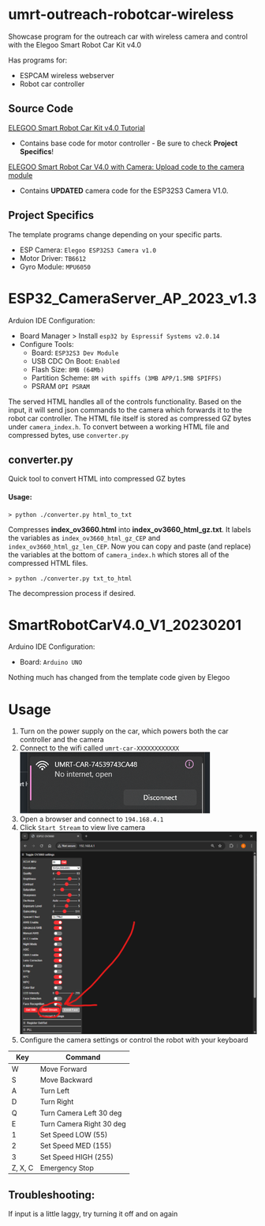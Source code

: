 # umrt-outreach-robotcar-wireless

Showcase program for the outreach car with wireless camera and control with the Elegoo Smart Robot Car Kit v4.0

Has programs for:
* ESPCAM wireless webserver
* Robot car controller


## Source Code
[ELEGOO Smart Robot Car Kit v4.0 Tutorial](https://www.elegoo.com/blogs/arduino-projects/elegoo-smart-robot-car-kit-v4-0-tutorial?srsltid=AfmBOoqMivfDJrTS4gy-7ch7kX_ipVF3AapzQ6OrKHgQfm_FXfPVEX2j)
* Contains base code for motor controller - Be sure to check **Project Specifics**!

[ELEGOO Smart Robot Car V4.0 with Camera: Upload code to the camera module](https://www.elegoo.com/blogs/learn/elegoo-smart-robot-car-v4-0-with-camera-upload-code-to-the-camera-module?srsltid=AfmBOorwSPXrGH27v5DquohfgNhWwHpXve6odx9NIjyzJDFCGTwSDMKD)
* Contains **UPDATED** camera code for the ESP32S3 Camera V1.0.

## Project Specifics
The template programs change depending on your specific parts. 
* ESP Camera: ```Elegoo ESP32S3 Camera v1.0```
* Motor Driver: ```TB6612```
* Gyro Module: ```MPU6050```


<!-- ## ESP Camera Arduino IDE Setup -->
# ESP32_CameraServer_AP_2023_v1.3
Arduion IDE Configuration:
* Board Manager > Install ```esp32 by Espressif Systems v2.0.14```
* Configure Tools:
  * Board: ```ESP32S3 Dev Module```
  * USB CDC On Boot: ```Enabled```
  * Flash Size: ```8MB (64Mb)```
  * Partition Scheme: ```8M with spiffs (3MB APP/1.5MB SPIFFS)```
  * PSRAM ```OPI PSRAM```


The served HTML handles all of the controls functionality. Based on the input, it will send json commands to the camera which forwards it to the robot car controller. The HTML file itself is stored as compressed GZ bytes under `camera_index.h`. To convert between a working HTML file and compressed bytes, use `converter.py`


## converter.py
Quick tool to convert HTML into compressed GZ bytes
#### Usage:
```
> python ./converter.py html_to_txt
```

Compresses **index_ov3660.html** into **index_ov3660_html_gz.txt**. It labels the variables as `index_ov3660_html_gz_CEP` and `index_ov3660_html_gz_len_CEP`.
Now you can copy and paste (and replace) the variables at the bottom of `camera_index.h` which stores all of the compressed HTML files.

```
> python ./converter.py txt_to_html
```
The decompression process if desired.


# SmartRobotCarV4.0_V1_20230201
Arduino IDE Configuration:
* Board: ```Arduino UNO```

Nothing much has changed from the template code given by Elegoo





# Usage
1. Turn on the power supply on the car, which powers both the car controller and the camera
2. Connect to the wifi called ```umrt-car-XXXXXXXXXXXX```
![alt text](docs/wifi.png)
3. Open a browser and connect to ```194.168.4.1```
4. Click ```Start Stream``` to view live camera
![alt text](docs/start_stream.png)
5. Configure the camera settings or control the robot with your keyboard
  
| Key | Command |
|---|-----|
| W | Move Forward |
| S | Move Backward |
| A | Turn Left |
| D | Turn Right |
| Q | Turn Camera Left 30 deg |
| E | Turn Camera Right 30 deg |
| 1 | Set Speed LOW (55) |
| 2 | Set Speed MED (155) |
| 3 | Set Speed HIGH (255) |
| Z, X, C | Emergency Stop |

## Troubleshooting:
If input is a little laggy, try turning it off and on again
